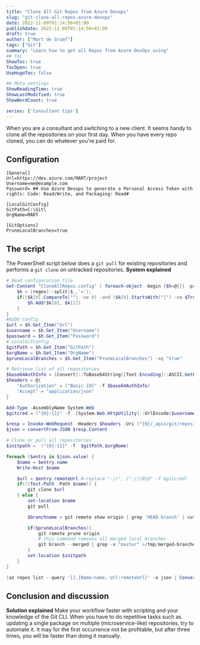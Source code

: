 ```yaml
---
title: "Clone All Git Repos from Azure Devops"
slug: "git-clone-all-repos-azure-devops"
date: 2022-11-09T01:14:56+01:00
publishdate: 2022-11-09T01:14:56+01:00
draft: true
author: ["Mart de Graaf"]
tags: ["Git"]
summary: "Learn how to get all Repos from Azure DevOps using"
## Toc
ShowToc: true
TocOpen: true
UseHugoToc: false

## Meta settings
ShowReadingTime: true
ShowLastModified: true
ShowWordCount: true

series: ['Consultant tips']
---
```


When you are a consultant and switching to a new client. It seems handy to clone all the repositories on your first day. When you have every repo cloned, you can do whatever you're paid for.

## Configuration

```text
[General]
Url=https://dev.azure.com/MART/project
Username=me@example.com
Password= ## Use Azure Devops to generate a Personal Access Token with rights: Code: Read/Write, and Packaging: Read#

[LocalGitConfig]
GitPath=C:\Git\
OrgName=MART

[GitOptions]
PruneLocalBranches=true
```

## The script

The PowerShell script below does a `git pull` for existing repositories and performs a `git clone` on untracked repositories. __System explained__

```ps1 {linenos=table}  
# Read configuration file
Get-Content "CloneAllRepos.config" | foreach-object -begin {$h=@{}} -process { 
    $k = [regex]::split($_,'='); 
    if(($k[0].CompareTo("") -ne 0) -and ($k[0].StartsWith("[") -ne $True)) { 
        $h.Add($k[0], $k[1]) 
    } 
}
#AzDO config
$url = $h.Get_Item("Url")
$username = $h.Get_Item("Username")
$password = $h.Get_Item("Password")
# LocalGitConfig
$gitPath = $h.Get_Item("GitPath")
$orgName = $h.Get_Item("OrgName")
$pruneLocalBranches = $h.Get_Item("PruneLocalBranches") -eq "true"

# Retrieve list of all repositories
$base64AuthInfo = [Convert]::ToBase64String([Text.Encoding]::ASCII.GetBytes(("{0}:{1}" -f $username,$password)))
$headers = @{
    "Authorization" = ("Basic {0}" -f $base64AuthInfo)
    "Accept" = "application/json"
}

Add-Type -AssemblyName System.Web
$gitcred = ("{0}:{1}" -f  [System.Web.HttpUtility]::UrlEncode($username),$password)

$resp = Invoke-WebRequest -Headers $headers -Uri ("{0}/_apis/git/repositories?api-version=1.0" -f $url)
$json = convertFrom-JSON $resp.Content

# Clone or pull all repositories
$initpath =  ("{0}:{1}" -f  $gitPath,$orgName)

foreach ($entry in $json.value) { 
    $name = $entry.name 
    Write-Host $name

    $url = $entry.remoteUrl #-replace "://", ("://{0}@" -f $gitcred)
    if(!(Test-Path -Path $name)) {
        git clone $url
    } else {
        set-location $name
        git pull

        $branchname = git remote show origin | grep 'HEAD branch' | cut -d' ' -f5

        if($pruneLocalBranches){
            git remote prune origin
            # this command removes all merged local branches
            git branch --merged | grep -v "master" >/tmp/merged-branches && vi /tmp/merged-branches && xargs git branch -d </tmp/merged-branches
        }
        set-location $initpath
    }
}

(az repos list --query '[].{Name:name, Url:remoteUrl}' -o json | ConvertFrom-Json) | %{ git clone $_.Url }
```

## Conclusion and discussion

__Solution explained__
Make your workflow faster with scripting and your knowledge of the Git CLI. When you have to do repetitive tasks such as updating a single package on multiple (microservice-like) repositories, try to automate it. It may for the first occurrence not be profitable, but after three times, you will be faster than doing it manually.
